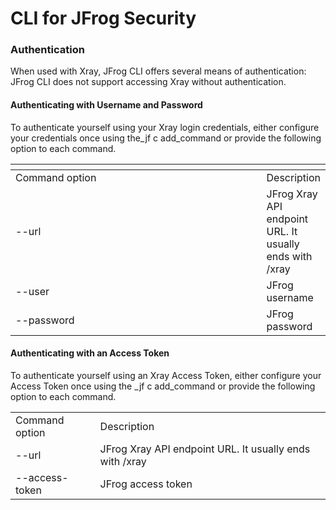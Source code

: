 # CLI for JFrog Security

### Authentication

When used with Xray, JFrog CLI offers several means of authentication: JFrog CLI does not support accessing Xray without authentication.

#### Authenticating with Username and Password

To authenticate yourself using your Xray login credentials, either configure your credentials once using the\_jf c add\_command or provide the following option to each command.

<table><thead><tr><th width="424.5"></th><th></th></tr></thead><tbody><tr><td>Command option</td><td>Description</td></tr><tr><td>--url</td><td>JFrog Xray API endpoint URL. It usually ends with /xray</td></tr><tr><td>--user</td><td>JFrog username</td></tr><tr><td>--password</td><td>JFrog password</td></tr></tbody></table>

#### Authenticating with an Access Token

To authenticate yourself using an Xray Access Token, either configure your Access Token once using the \_jf c add\_command or provide the following option to each command.

|                |                                                         |
| -------------- | ------------------------------------------------------- |
| Command option | Description                                             |
| --url          | JFrog Xray API endpoint URL. It usually ends with /xray |
| --access-token | JFrog access token                                      |
